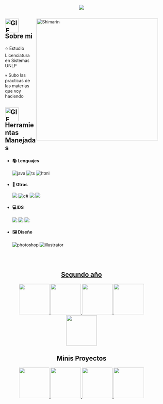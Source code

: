 <p align = center ><img src="https://i.imgur.com/n1Ve1wT.png"> </p>

<div>

<img align="right" width="400" alt="Shimarin" src="https://i.imgur.com/o5nYuV7.png"/>

## <img alt="GIF" src="https://media.giphy.com/media/kuWN0iF9BLQKk/giphy.gif" width="45" /> Sobre mi
  
  ⭐ Estudio Licenciatura en Sistemas UNLP
   
  💀 Subo las practicas de las materias que voy haciendo
  
## <img alt="GIF" src="https://media.giphy.com/media/r3dMJGNM3AuOs/giphy.gif" width="45" />  Herramientas Manejadas

- <h4> 📚 Lenguajes </h4>
  <img src = "https://img.shields.io/badge/java-%23ED8B00.svg?style=for-the-badge&logo=java&logoColor=white" alt = "java" />
  <img src = "https://img.shields.io/badge/Python-3776AB?style=for-the-badge&logo=python&logoColor=white" alt = "ts" />
  <img src = "https://img.shields.io/badge/markdown-%23000000.svg?style=for-the-badge&logo=markdown&logoColor=white" alt = "html" />

- <h4> 📂 Otros </h4>
    <img src = "https://img.shields.io/badge/GIT-E44C30?style=for-the-badge&logo=git&logoColor=white">
    <img src = "https://img.shields.io/badge/MySQL-00000F?style=for-the-badge&logo=mysql&logoColor=white" alt = "c#" />
    <img src = "https://img.shields.io/badge/pandas-%23150458.svg?style=for-the-badge&logo=pandas&logoColor=white">
    <img src = "https://img.shields.io/badge/Plotly-%233F4F75.svg?style=for-the-badge&logo=plotly&logoColor=white">
    
- <h4> 💻IDS </h4>
    <img src = "https://img.shields.io/badge/Eclipse-FE7A16.svg?style=for-the-badge&logo=Eclipse&logoColor=white">
    <img src = "https://img.shields.io/badge/jupyter-%23FA0F00.svg?style=for-the-badge&logo=jupyter&logoColor=white">
    <img src = "https://img.shields.io/badge/Visual%20Studio%20Code-0078d7.svg?style=for-the-badge&logo=visual-studio-code&logoColor=white">
  
- <h4> 🖼️ Diseño </h4>
  <img src = "https://img.shields.io/badge/adobe%20photoshop-%2331A8FF.svg?style=for-the-badge&logo=adobe%20photoshop&logoColor=white" alt = "photoshop" />
  <img src = "https://img.shields.io/badge/adobe%20illustrator-%23FF9A00.svg?style=for-the-badge&logo=adobe%20illustrator&logoColor=white" alt = "illustrator" />
  
  </br></br>
  
<div align="right">
<a href="https://www.pixiv.net/en/users/35069640">
  </div>
  </div>

<div align="center">
<h2 align="center">Segundo año</h2>
    <a href="https://github.com/FerrerThomas/Python">
      <img height="100px" src="https://github-readme-stats.vercel.app/api/pin/?username=FerrerThomas&repo=Python&theme=react&bg_color=1F222E&title_color=F85D7F&hide_border=true&icon_color=F8D866" />
    </a>
    <a href="https://github.com/FerrerThomas/DBD">
      <img height="100px" src="https://github-readme-stats.vercel.app/api/pin/?username=FerrerThomas&repo=DBD&theme=react&bg_color=1F222E&title_color=F85D7F&hide_border=true&icon_color=F8D866" />
    </a>  
    <a href="https://github.com/FerrerThomas/FOD">
      <img height="100px" src="https://github-readme-stats.vercel.app/api/pin/?username=FerrerThomas&repo=FOD&theme=react&bg_color=1F222E&title_color=F85D7F&hide_border=true&icon_color=F8D866" />
    </a>  
    <a href="https://github.com/FerrerThomas/AyED">
      <img height="100px" src="https://github-readme-stats.vercel.app/api/pin/?username=FerrerThomas&repo=AyED&theme=react&bg_color=1F222E&title_color=F85D7F&hide_border=true&icon_color=F8D866" />
    </a>  
    <a href="https://github.com/FerrerThomas/ING-1.git">
      <img height="100px" src="https://github-readme-stats.vercel.app/api/pin/?username=FerrerThomas&repo=ING-1&theme=react&bg_color=1F222E&title_color=F85D7F&hide_border=true&icon_color=F8D866" />
    </a> 
<h2 align="center">Minis Proyectos</h2>
    <a href="https://github.com/FerrerThomas/IGcomparatorApp">
      <img height="100px" src="https://github-readme-stats.vercel.app/api/pin/?username=FerrerThomas&repo=IGcomparatorApp&theme=react&bg_color=1F222E&title_color=F85D7F&hide_border=true&icon_color=F8D866" />
    </a>  
    <a href="https://github.com/FerrerThomas/mobirent">
      <img height="100px" src="https://github-readme-stats.vercel.app/api/pin/?username=FerrerThomas&repo=mobirent&theme=react&bg_color=1F222E&title_color=F85D7F&hide_border=true&icon_color=F8D866" />
    </a>
    <a href="https://github.com/FerrerThomas/turnosBarberia">
      <img height="100px" src="https://github-readme-stats.vercel.app/api/pin/?username=FerrerThomas&repo=turnosBarberia&theme=react&bg_color=1F222E&title_color=F85D7F&hide_border=true&icon_color=F8D866" />
    </a>
    <a href="https://github.com/FerrerThomas/gestionDeposito">
      <img height="100px" src="https://github-readme-stats.vercel.app/api/pin/?username=FerrerThomas&repo=gestionDeposito&theme=react&bg_color=1F222E&title_color=F85D7F&hide_border=true&icon_color=F8D866" />
    </a>

